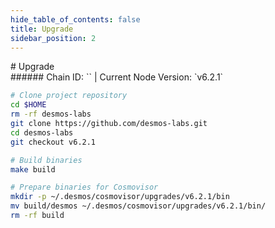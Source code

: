```yaml
---
hide_table_of_contents: false
title: Upgrade
sidebar_position: 2
---
```


<div class="h1-with-icon icon-desmos">
# Upgrade
</div>
###### Chain ID: `` | Current Node Version: `v6.2.1`

```bash
# Clone project repository
cd $HOME
rm -rf desmos-labs
git clone https://github.com/desmos-labs.git
cd desmos-labs
git checkout v6.2.1

# Build binaries
make build

# Prepare binaries for Cosmovisor
mkdir -p ~/.desmos/cosmovisor/upgrades/v6.2.1/bin
mv build/desmos ~/.desmos/cosmovisor/upgrades/v6.2.1/bin/
rm -rf build
```